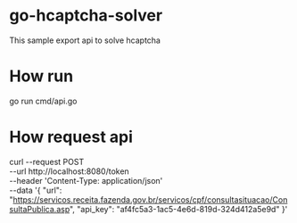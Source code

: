 # go-hcaptcha-solver
This sample export api to solve hcaptcha

# How run
go run cmd/api.go

# How request api
curl --request POST \
  --url http://localhost:8080/token \
  --header 'Content-Type: application/json' \
  --data '{
	"url": "https://servicos.receita.fazenda.gov.br/servicos/cpf/consultasituacao/ConsultaPublica.asp",
	"api_key": "af4fc5a3-1ac5-4e6d-819d-324d412a5e9d"
}'